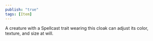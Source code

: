 ```yaml
---
publish: "true"
tags: [Item]
---
```

A creature with a Spellcast trait wearing this cloak can adjust its color, texture, and size at will.
